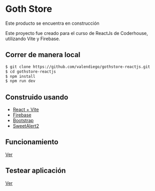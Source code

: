 # Goth Store

Este producto se encuentra en construcción

Este proyecto fue creado para el curso de ReactJs de Coderhouse, utilizando Vite y Firebase.

## Correr de manera local
```bash
$ git clone https://github.com/valendiego/gothstore-reactjs.git
$ cd gothstore-reactjs
$ npm install
$ npm run dev
```

## Construido usando

- [React + Vite](https://vitejs.dev/)
- [Firebase](https://firebase.com)
- [Bootstrap](https://getbootstrap.com/)
- [SweetAlert2](https://sweetalert2.github.io/)

## Funcionamiento

[Ver](https://www.veed.io/view/84fa1099-5af8-4645-a495-8dfca574caed?panel=share)

## Testear aplicación

[Ver](https://gothstore.vercel.app/)
